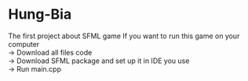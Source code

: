 # Hung-Bia
The first project about SFML game 
If you want to run this game on your computer <br>
 -> Download all files code <br>
 -> Download SFML package and set up it in IDE you use <br>
 -> Run main.cpp
